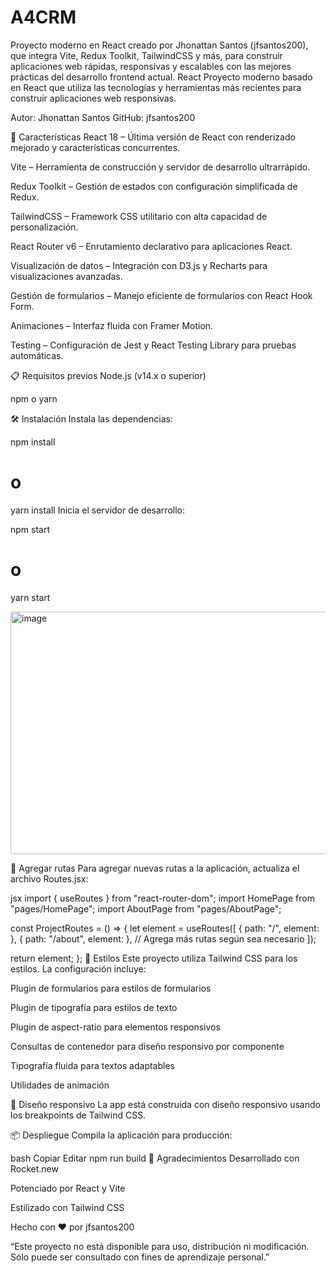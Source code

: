 # A4CRM
Proyecto moderno en React creado por Jhonattan Santos (jfsantos200), que integra Vite, Redux Toolkit, TailwindCSS y más, para construir aplicaciones web rápidas, responsivas y escalables con las mejores prácticas del desarrollo frontend actual.
React
Proyecto moderno basado en React que utiliza las tecnologías y herramientas más recientes para construir aplicaciones web responsivas.

Autor: Jhonattan Santos
GitHub: jfsantos200

🚀 Características
React 18 – Última versión de React con renderizado mejorado y características concurrentes.

Vite – Herramienta de construcción y servidor de desarrollo ultrarrápido.

Redux Toolkit – Gestión de estados con configuración simplificada de Redux.

TailwindCSS – Framework CSS utilitario con alta capacidad de personalización.

React Router v6 – Enrutamiento declarativo para aplicaciones React.

Visualización de datos – Integración con D3.js y Recharts para visualizaciones avanzadas.

Gestión de formularios – Manejo eficiente de formularios con React Hook Form.

Animaciones – Interfaz fluida con Framer Motion.

Testing – Configuración de Jest y React Testing Library para pruebas automáticas.

📋 Requisitos previos
Node.js (v14.x o superior)

npm o yarn

🛠️ Instalación
Instala las dependencias:


npm install
# o
yarn install
Inicia el servidor de desarrollo:


npm start
# o
yarn start

<img width="686" height="388" alt="image" src="https://github.com/user-attachments/assets/5140df15-46a0-4e0e-8ee2-5123ee72892f" />

🧩 Agregar rutas
Para agregar nuevas rutas a la aplicación, actualiza el archivo Routes.jsx:

jsx
import { useRoutes } from "react-router-dom";
import HomePage from "pages/HomePage";
import AboutPage from "pages/AboutPage";

const ProjectRoutes = () => {
  let element = useRoutes([
    { path: "/", element: <HomePage /> },
    { path: "/about", element: <AboutPage /> },
    // Agrega más rutas según sea necesario
  ]);

  return element;
};
🎨 Estilos
Este proyecto utiliza Tailwind CSS para los estilos. La configuración incluye:

Plugin de formularios para estilos de formularios

Plugin de tipografía para estilos de texto

Plugin de aspect-ratio para elementos responsivos

Consultas de contenedor para diseño responsivo por componente

Tipografía fluida para textos adaptables

Utilidades de animación

📱 Diseño responsivo
La app está construida con diseño responsivo usando los breakpoints de Tailwind CSS.

📦 Despliegue
Compila la aplicación para producción:

bash
Copiar
Editar
npm run build
🙏 Agradecimientos
Desarrollado con Rocket.new

Potenciado por React y Vite

Estilizado con Tailwind CSS

Hecho con ❤️ por jfsantos200

“Este proyecto no está disponible para uso, distribución ni modificación. Sólo puede ser consultado con fines de aprendizaje personal.”
